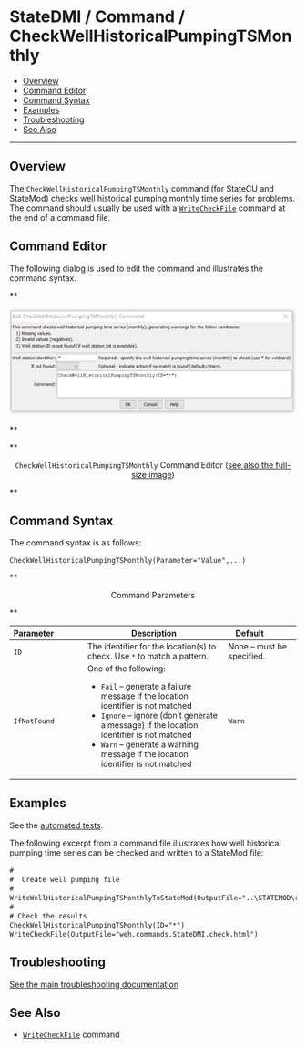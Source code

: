 # StateDMI / Command / CheckWellHistoricalPumpingTSMonthly #

* [Overview](#overview)
* [Command Editor](#command-editor)
* [Command Syntax](#command-syntax)
* [Examples](#examples)
* [Troubleshooting](#troubleshooting)
* [See Also](#see-also)

-------------------------

## Overview ##

The `CheckWellHistoricalPumpingTSMonthly` command (for StateCU and StateMod)
checks well historical pumping monthly time series for problems.  The command should usually be used with a
[`WriteCheckFile`](../WriteCheckFile/WriteCheckFile.md) command at the end of a command file.

## Command Editor ##

The following dialog is used to edit the command and illustrates the command syntax.

**<p style="text-align: center;">
![CheckWellHistoricalPumpingTSMonthly Command Editor](CheckWellHistoricalPumpingTSMonthly.png)
</p>**

**<p style="text-align: center;">
`CheckWellHistoricalPumpingTSMonthly` Command Editor (<a href="../CheckWellHistoricalPumpingTSMonthly.png">see also the full-size image</a>)
</p>**

## Command Syntax ##

The command syntax is as follows:

```text
CheckWellHistoricalPumpingTSMonthly(Parameter="Value",...)
```
**<p style="text-align: center;">
Command Parameters
</p>**

| **Parameter**&nbsp;&nbsp;&nbsp;&nbsp;&nbsp;&nbsp;&nbsp;&nbsp;&nbsp;&nbsp;&nbsp;&nbsp; | **Description** | **Default**&nbsp;&nbsp;&nbsp;&nbsp;&nbsp;&nbsp;&nbsp;&nbsp;&nbsp;&nbsp; |
| --------------|-----------------|----------------- |
| `ID` | The identifier for the location(s) to check.  Use `*` to match a pattern. | None – must be specified. |
| `IfNotFound` | One of the following:<ul><li>`Fail` – generate a failure message if the location identifier is not matched</li><li>`Ignore` – ignore (don’t generate a message) if the location identifier is not matched</li><li>`Warn` – generate a warning message if the location identifier is not matched</li></ul> | `Warn` |

## Examples ##

See the [automated tests](https://github.com/OpenCDSS/cdss-app-statedmi-test/tree/master/test/regression/commands/CheckWellHistoricalPumpingTSMonthly).

The following excerpt from a command file illustrates how well historical pumping time series can be checked and written to a StateMod file:

```
#
#  Create well pumping file
#
WriteWellHistoricalPumpingTSMonthlyToStateMod(OutputFile="..\STATEMOD\rg2007.weh")
#
# Check the results
CheckWellHistoricalPumpingTSMonthly(ID="*")
WriteCheckFile(OutputFile="weh.commands.StateDMI.check.html")
```

## Troubleshooting ##

[See the main troubleshooting documentation](../../troubleshooting/troubleshooting.md)

## See Also ##

* [`WriteCheckFile`](../WriteCheckFile/WriteCheckFile.md) command

